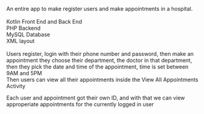 An entire app to make register users and make appointments in a hospital. <br/>
<br/>
Kotlin Front End and Back End <br/>
PHP Backend <br/>
MySQL Database <br/>
XML layout <br/>
<br/>
Users register, login with their phone number and password, then make an appointment they choose their department, the doctor in that department, then they pick the date and time of the appointment, time is set between 9AM and 5PM <br/>
Then users can view all their appointments inside the View All Appointments Activity <br/>

Each user and appointment got their own ID, and with that we can view approperiate appointments for the currently logged in user <br/>

